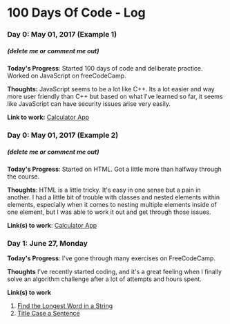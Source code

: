# 100 Days Of Code - Log

### Day 0: May 01, 2017 (Example 1)
##### (delete me or comment me out)

**Today's Progress**: Started 100 days of code and deliberate practice. Worked on JavaScript on freeCodeCamp.

**Thoughts:** JavaScript seems to be a lot like C++. Its a lot easier and way more user friendly than C++ but based on what I've learned so far, it seems like JavaScript can have security issues arise very easily.

**Link to work:** [Calculator App](http://www.example.com)

### Day 0: May 01, 2017 (Example 2)
##### (delete me or comment me out)

**Today's Progress**: Started on HTML. Got a little more than halfway through the course.

**Thoughts**: HTML is a little tricky. It's easy in one sense but a pain in another. I had a little bit of trouble with classes and nested elements within elements, especially when it comes to nesting multiple elements inside of one element, but I was able to work it out and get through those issues. 

**Link(s) to work**: [Calculator App](http://www.example.com)


### Day 1: June 27, Monday

**Today's Progress**: I've gone through many exercises on FreeCodeCamp.

**Thoughts** I've recently started coding, and it's a great feeling when I finally solve an algorithm challenge after a lot of attempts and hours spent.

**Link(s) to work**
1. [Find the Longest Word in a String](https://www.freecodecamp.com/challenges/find-the-longest-word-in-a-string)
2. [Title Case a Sentence](https://www.freecodecamp.com/challenges/title-case-a-sentence)
